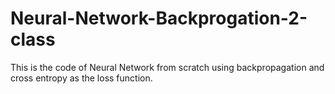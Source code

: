# Neural-Network-Backprogation-2-class
This is the code of Neural Network from scratch using backpropagation and cross entropy as the loss function. 
